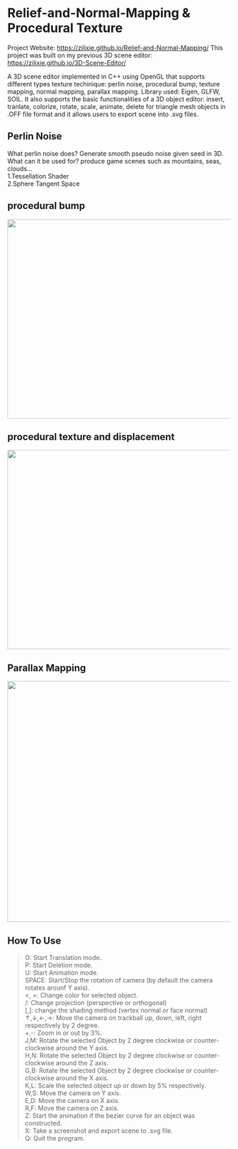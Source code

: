 # Relief-and-Normal-Mapping & Procedural Texture
Project Website: https://zilixie.github.io/Relief-and-Normal-Mapping/
This project was built on my previous 3D scene editor: https://zilixie.github.io/3D-Scene-Editor/

A 3D scene editor implemented in C++ using OpenGL that supports different types texture techinique: perlin noise, procedural bump, texture mapping, normal mapping, parallax mapping. Library used: Eigen, GLFW, SOIL. It also supports the basic functionalities of a 3D object editor: insert, tranlate, colorize, rotate, scale, animate, delete for triangle mesh objects in .OFF file format and it allows users to export scene into .svg files.

## Perlin Noise
What perlin noise does? Generate smooth pseudo noise given seed in 3D. What can it be used for? produce game scenes such as mountains, seas, clouds...</br>
1.Tessellation Shader</br>
2.Sphere Tangent Space</br>

## procedural bump
<img src="https://github.com/zilixie/Relief-and-Normal-Mapping/blob/master/images/project1.gif" width="720" height="450">

## procedural texture and displacement
<img src="https://github.com/zilixie/Relief-and-Normal-Mapping/blob/master/images/project2.gif" width="720" height="450">

## Parallax Mapping
<img src="https://github.com/zilixie/Relief-and-Normal-Mapping/blob/master/images/project6.gif" width="720" height="544">

## How To Use
>O: Start Translation mode.</br>
>P: Start Deletion mode.</br>
>U: Start Animation mode.</br>
>SPACE: Start/Stop the rotation of camera (by default the camera rotates arounf Y axis).</br>
><, >: Change color for selected object.</br>
>/: Change projection (perspective or orthogonal)</br>
>[,]: change the shading method (vertex normal or face normal)</br>
>↑,↓,←,→: Move the camera on trackball up, down, left, right respectively by 2 degree.</br>
>+,-: Zoom in or out by 3%.</br>
>J,M: Rotate the selected Object by 2 degree clockwise or counter-clockwise around the Y axis.</br>
>H,N: Rotate the selected Object by 2 degree clockwise or counter-clockwise around the Z axis.</br>
>G,B: Rotate the selected Object by 2 degree clockwise or counter-clockwise around the X axis.</br>
>K,L: Scale the selected object up or down by 5% respectively.</br>
>W,S: Move the camera on Y axis.</br>
>E,D: Move the camera on X axis.</br>
>R,F: Move the camera on Z axis.</br>
>Z: Start the animation if the bezier curve for an object was constructed. </br>
>X: Take a screenshot and export scene to .svg file. </br>
>Q: Quit the program.</br>
